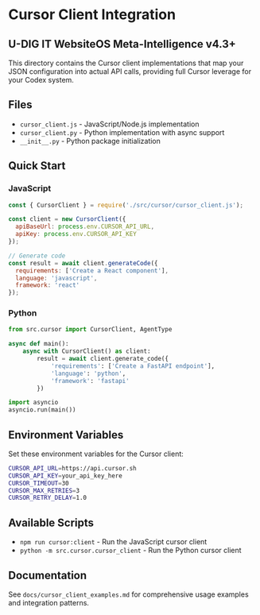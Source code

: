 # Cursor Client Integration
## U-DIG IT WebsiteOS Meta-Intelligence v4.3+

This directory contains the Cursor client implementations that map your JSON configuration into actual API calls, providing full Cursor leverage for your Codex system.

## Files

- `cursor_client.js` - JavaScript/Node.js implementation
- `cursor_client.py` - Python implementation with async support
- `__init__.py` - Python package initialization

## Quick Start

### JavaScript
```javascript
const { CursorClient } = require('./src/cursor/cursor_client.js');

const client = new CursorClient({
  apiBaseUrl: process.env.CURSOR_API_URL,
  apiKey: process.env.CURSOR_API_KEY
});

// Generate code
const result = await client.generateCode({
  requirements: ['Create a React component'],
  language: 'javascript',
  framework: 'react'
});
```

### Python
```python
from src.cursor import CursorClient, AgentType

async def main():
    async with CursorClient() as client:
        result = await client.generate_code({
            'requirements': ['Create a FastAPI endpoint'],
            'language': 'python',
            'framework': 'fastapi'
        })

import asyncio
asyncio.run(main())
```

## Environment Variables

Set these environment variables for the Cursor client:

```bash
CURSOR_API_URL=https://api.cursor.sh
CURSOR_API_KEY=your_api_key_here
CURSOR_TIMEOUT=30
CURSOR_MAX_RETRIES=3
CURSOR_RETRY_DELAY=1.0
```

## Available Scripts

- `npm run cursor:client` - Run the JavaScript cursor client
- `python -m src.cursor.cursor_client` - Run the Python cursor client

## Documentation

See `docs/cursor_client_examples.md` for comprehensive usage examples and integration patterns.
